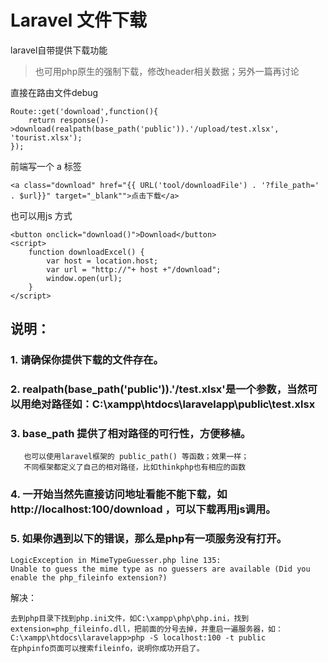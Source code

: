 # Laravel 文件下载
 
 
laravel自带提供下载功能

>也可用php原生的强制下载，修改header相关数据；另外一篇再讨论

直接在路由文件debug
```
Route::get('download',function(){
    return response()->download(realpath(base_path('public')).'/upload/test.xlsx', 'tourist.xlsx');
});
```

前端写一个 a 标签
```
<a class="download" href="{{ URL('tool/downloadFile') . '?file_path='  . $url}}" target="_blank"">点击下载</a>
```
也可以用js 方式
```
<button onclick="download()">Download</button>
<script>
    function downloadExcel() {
        var host = location.host;
        var url = "http://"+ host +"/download";
        window.open(url);
    }
</script>
```

## 说明：
### 1. 请确保你提供下载的文件存在。
### 2. realpath(base_path('public')).'/test.xlsx'是一个参数，当然可以用绝对路径如：C:\xampp\htdocs\laravelapp\public\test.xlsx
### 3. base_path 提供了相对路径的可行性，方便移植。
       也可以使用laravel框架的 public_path() 等函数；效果一样；
       不同框架都定义了自己的相对路径，比如thinkphp也有相应的函数
### 4. 一开始当然先直接访问地址看能不能下载，如http://localhost:100/download ，可以下载再用js调用。
### 5. 如果你遇到以下的错误，那么是php有一项服务没有打开。
```
LogicException in MimeTypeGuesser.php line 135:
Unable to guess the mime type as no guessers are available (Did you enable the php_fileinfo extension?)
```
解决：
```
去到php目录下找到php.ini文件，如C:\xampp\php\php.ini，找到 extension=php_fileinfo.dll，把前面的分号去掉，并重启一遍服务器，如：
C:\xampp\htdocs\laravelapp>php -S localhost:100 -t public
在phpinfo页面可以搜索fileinfo，说明你成功开启了。
```